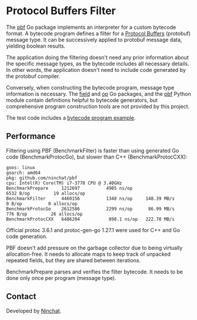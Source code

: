 # Protocol Buffers Filter

The [pbf](https://pkg.go.dev/github.com/ninchat/pbf) Go package implements an
interpreter for a custom bytecode format.  A bytecode program defines a filter
for a [Protocol Buffers](https://developers.google.com/protocol-buffers)
(protobuf) message type.  It can be successively applied to protobuf message
data, yielding boolean results.

The application doing the filtering doesn't need any prior information about
the specific message types, as the bytecode includes all necessary details.  In
other words, the application doesn't need to include code generated by the
protobuf compiler.

Conversely, when constructing the bytecode program, message type information is
necessary.  The [field](https://pkg.go.dev/github.com/ninchat/pbf/field) and
[op](https://pkg.go.dev/github.com/ninchat/pbf/op) Go packages, and the
[pbf](pbf.py) Python module contain definitions helpful to bytecode generators,
but comprehensive program construction tools are not provided by this project.

The test code includes a [bytecode program example](pbf_test.go).


## Performance

Filtering using PBF (BenchmarkFilter) is faster than using generated Go code
(BenchmarkProtocGo), but slower than C++ (BenchmarkProtocCXX):

```
goos: linux
goarch: amd64
pkg: github.com/ninchat/pbf
cpu: Intel(R) Core(TM) i7-3770 CPU @ 3.40GHz
BenchmarkPrepare     1212697          4905 ns/op                        6532 B/op         19 allocs/op
BenchmarkFilter      4460156          1348 ns/op     148.39 MB/s           0 B/op          0 allocs/op
BenchmarkProtocGo    2612586          2299 ns/op      86.99 MB/s         776 B/op         26 allocs/op
BenchmarkProtocCXX   6486204           898.1 ns/op   222.70 MB/s
```

Official protoc 3.6.1 and protoc-gen-go 1.27.1 were used for C++ and Go code
generation.

PBF doesn't add pressure on the garbage collector due to being virtually
allocation-free.  It needs to allocate maps to keep track of unpacked repeated
fields, but they are shared between iterations.

BenchmarkPrepare parses and verifies the filter bytecode.  It needs to be done
only once per program (message type).


## Contact

Developed by [Ninchat](https://ninchat.com/contact).

